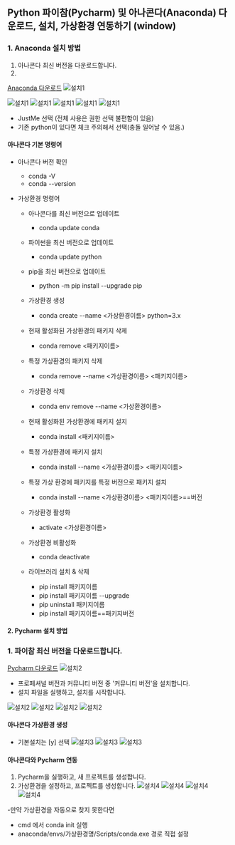 ## Python 파이참(Pycharm) 및 아나콘다(Anaconda) 다운로드, 설치, 가상환경 연동하기 (window)


### 1. Anaconda 설치 방법

1. 아나콘다 최신 버전을 다운로드합니다.
2. 
[Anaconda 다운로드](https://www.anaconda.com/download-success)
![설치1](https://github.com/leeapgil/study-summary/blob/master/img/machine/2.JPG)

![설치1](https://github.com/leeapgil/study-summary/blob/master/img/machine/3-1.JPG)
![설치1](https://github.com/leeapgil/study-summary/blob/master/img/machine/3-2.JPG)
![설치1](https://github.com/leeapgil/study-summary/blob/master/img/machine/3-3.JPG)
![설치1](https://github.com/leeapgil/study-summary/blob/master/img/machine/3-4.JPG)
![설치1](https://github.com/leeapgil/study-summary/blob/master/img/machine/3-5.JPG)

 - JustMe 선택 (전체 사용은 권한 선택 불편함이 있음)
 - 기존 python이 있다면 체크 주의해서 선택(충돌 일어날 수 있음.)
   
#### 아나콘다 기본 명령어

- 아나콘다 버전 확인
  - conda -V
  - conda --version

- 가상환경 명령어
  - 아나콘다를 최신 버전으로 업데이트
    * conda update conda
  - 파이썬을 최신 버전으로 업데이트
    * conda update python
  - pip을 최신 버전으로 업데이트
    * python -m pip install --upgrade pip
  - 가상환경 생성 
    * conda create --name <가상환경이름> python=3.x

  - 현재 활성화된 가상환경의 패키지 삭제
    * conda remove <패키지이름>
  - 특정 가상환경의 패키지 삭제
    * conda remove --name <가상환경이름> <패키지이름>
  - 가상환경 삭제
    * conda env remove --name <가상환경이름>
  - 현재 활성화된 가상환경에 패키지 설지
    * conda install <패키지이름>
  - 특정 가상환경에 패키지 설치
    * conda install --name <가상환경이름> <패키지이름>
  - 특정 가상 환경에 패키지를 특정 버전으로 패키지 설치
    * conda install --name  <가상환경이름> <패키지이름>==버전

  - 가상환경 활성화
    * activate <가상환경이름>
  - 가상환경 비활성화
    * conda deactivate
   
  - 라이브러리 설치 & 삭제
    * pip install 패키지이름
    * pip install 패키지이름 --upgrade
    * pip uninstall 패키지이름
    * pip install 패키지이름==패키지버전

#### 2. Pycharm 설치 방법

### 1. 파이참 최신 버전을 다운로드합니다. 

[Pycharm 다운로드](https://www.jetbrains.com/ko-kr/pycharm/download/?section=windows)
![설치2](https://github.com/leeapgil/study-summary/blob/master/img/machine/1.JPG)
- 프로페셔널 버전과 커뮤니티 버전 중 '커뮤니티 버전'을 설치합니다.
- 설치 파일을 실행하고, 설치를 시작합니다.

![설치2](https://github.com/leeapgil/study-summary/blob/master/img/machine/4-1.JPG)
![설치2](https://github.com/leeapgil/study-summary/blob/master/img/machine/4-2.JPG)
![설치2](https://github.com/leeapgil/study-summary/blob/master/img/machine/4-3.JPG)
![설치2](https://github.com/leeapgil/study-summary/blob/master/img/machine/4-4.JPG)


#### 아나콘다 가상환경 생성

- 기본설치는 [y] 선택
![설치3](https://github.com/leeapgil/study-summary/blob/master/img/machine/6-1.JPG)
![설치3](https://github.com/leeapgil/study-summary/blob/master/img/machine/6-2.JPG)
![설치3](https://github.com/leeapgil/study-summary/blob/master/img/machine/6-3.JPG)


#### 아나콘다와 Pycharm 연동

1. Pycharm을 실행하고, 새 프로젝트를 생성합니다.
2. 가상환경을 설정하고, 프로젝트를 생성합니다.
![설치4](https://github.com/leeapgil/study-summary/blob/master/img/machine/5-1.JPG)
![설치4](https://github.com/leeapgil/study-summary/blob/master/img/machine/5-2.JPG)
![설치4](https://github.com/leeapgil/study-summary/blob/master/img/machine/5-3.JPG)
![설치4](https://github.com/leeapgil/study-summary/blob/master/img/machine/5-4.JPG)

-만약 가상환경을 자동으로 찾지 못한다면 
- cmd 에서 conda init 실행
- anaconda/envs/가상환경명/Scripts/conda.exe 경로 직접 설정

